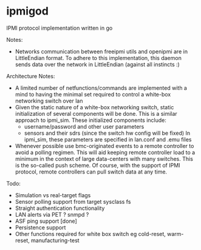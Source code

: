 # ipmigod
IPMI protocol implementation written in go

Notes:
- Networks communication between freeipmi utils and openipmi
  are in LittleEndian format. To adhere to this implementation,
  this daemon sends data over the network in LittleEndian (against
  all instincts :)

Architecture Notes:

- A limited number of netfunctions/commands are implemented
  with a mind to having the minimal set required to control
  a white-box networking switch over lan
- Given the static nature of a white-box networking switch,
  static initialization of several components will be done.
  This is a similar approach to ipmi_sim. These initialized components
  include:
	- username/password and other user parameters
	- sensors and their sdrs (since the switch hw config will be fixed)
  In ipmi_sim, these parameters are specified in lan.conf and .emu files
- Whenever possible use bmc-originated events to a remote controller
  to avoid a polling regimen. This will aid keeping remote controller
  load to a minimum in the context of large data-centers with many switches.
  This is the so-called push scheme. Of course, with the support of IPMI
  protocol, remote controllers can pull switch data at any time.

Todo:
- Simulation vs real-target flags
- Sensor polling support from target sysclass fs
- Straight authentication functionality
- LAN alerts via PET ? snmpd ?
- ASF ping support [done]
- Persistence support
- Other functions required for white box switch eg cold-reset,
  warm-reset, manufacturing-test